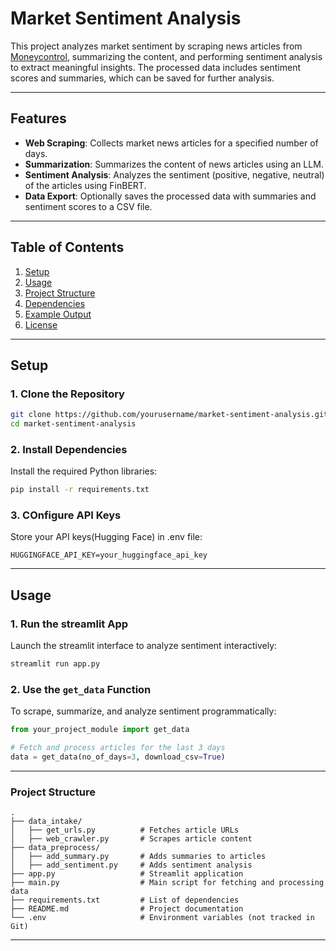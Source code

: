 # Market Sentiment Analysis

This project analyzes market sentiment by scraping news articles from [Moneycontrol](https://www.moneycontrol.com), summarizing the content, and performing sentiment analysis to extract meaningful insights. The processed data includes sentiment scores and summaries, which can be saved for further analysis.

---

## Features

- **Web Scraping**: Collects market news articles for a specified number of days.
- **Summarization**: Summarizes the content of news articles using an LLM.
- **Sentiment Analysis**: Analyzes the sentiment (positive, negative, neutral) of the articles using FinBERT.
- **Data Export**: Optionally saves the processed data with summaries and sentiment scores to a CSV file.

---

## Table of Contents

1. [Setup](#setup)
2. [Usage](#usage)
3. [Project Structure](#project-structure)
4. [Dependencies](#dependencies)
5. [Example Output](#example-output)
6. [License](#license)

---

## Setup

### 1. Clone the Repository
```bash
git clone https://github.com/yourusername/market-sentiment-analysis.git
cd market-sentiment-analysis
```
### 2. Install Dependencies
Install the required Python libraries:

```bash
pip install -r requirements.txt
```

### 3. COnfigure API Keys
Store your API keys(Hugging Face) in .env file:

```plaintext
HUGGINGFACE_API_KEY=your_huggingface_api_key
```
---

## Usage

### 1. Run the streamlit App
Launch the streamlit interface to analyze sentiment interactively:

```bash
streamlit run app.py
```
### 2. Use the ```get_data``` Function
To scrape, summarize, and analyze sentiment programmatically:

```python
from your_project_module import get_data

# Fetch and process articles for the last 3 days
data = get_data(no_of_days=3, download_csv=True)
```
---

### Project Structure
```plaintext
.
├── data_intake/
│   ├── get_urls.py          # Fetches article URLs
│   ├── web_crawler.py       # Scrapes article content
├── data_preprocess/
│   ├── add_summary.py       # Adds summaries to articles
│   ├── add_sentiment.py     # Adds sentiment analysis
├── app.py                   # Streamlit application
├── main.py                  # Main script for fetching and processing data
├── requirements.txt         # List of dependencies
├── README.md                # Project documentation
└── .env                     # Environment variables (not tracked in Git)

```
---